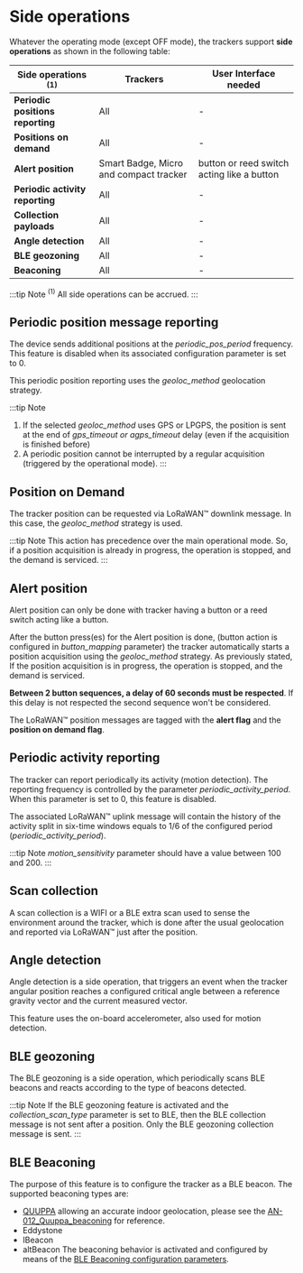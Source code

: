 # Side operations

Whatever the operating mode (except OFF mode), the trackers support **side operations** as shown in the following table:

|Side operations <sup>(1)</sup>    |Trackers|User Interface needed|
|----------------------|-----------------|-------------------------|
|**Periodic positions reporting**  |All              |          -              |
|**Positions on demand**           |All              |          -              |
|**Alert position**                |Smart Badge, Micro and compact tracker     |button or reed switch acting like a button|
|**Periodic activity reporting**   |All              |          -              |
|**Collection payloads**           |All              |          -              |
|**Angle detection**               |All              |          -              |
|**BLE geozoning**                 |All              |          -              |
|**Beaconing**                     |All              |          -              |


:::tip Note
<sup>(1)</sup> All side operations can be accrued.
:::

## Periodic position message reporting

The device sends additional positions at the *periodic_pos_period* frequency. This feature is disabled when its associated configuration parameter is set to 0.

This periodic position reporting uses the *geoloc_method* geolocation strategy.

:::tip Note
1.  If the selected *geoloc_method* uses GPS or LPGPS, the position is sent at the end of *gps_timeout or agps_timeout* delay (even if the acquisition is finished before)
2.  A periodic position cannot be interrupted by a regular acquisition (triggered by the operational mode).
:::

## Position on Demand

The tracker position can be requested via LoRaWAN™ downlink message. In this case, the *geoloc_method* strategy is used.

:::tip Note
This action has precedence over the main operational mode. So, if a position acquisition is already in progress, the operation is stopped, and the demand is serviced.
:::

## Alert position

Alert position can only be done with tracker having a button or a reed switch acting like a button.

After the button press(es) for the Alert position is done, (button action is configured in *button_mapping* parameter) the tracker automatically starts a position acquisition using the *geoloc_method* strategy. As previously stated, If the position acquisition is in progress, the operation is stopped, and the demand is serviced.

**Between 2 button sequences, a delay of 60 seconds must be respected**. If this delay is not respected the second sequence won't be considered.

The LoRaWAN™ position messages are tagged with the **alert flag** and the **position on demand flag**.

## Periodic activity reporting

The tracker can report periodically its activity (motion detection). The reporting frequency is controlled by the parameter
*periodic_activity_period*. When this parameter is set to 0, this feature is disabled.

The associated LoRaWAN™ uplink message will contain the history of the activity split in six-time windows equals to 1/6 of the configured period (*periodic_activity_period*).

:::tip Note
*motion_sensitivity* parameter should have a value between 100 and 200.
:::

## Scan collection

A scan collection is a WIFI or a BLE extra scan used to sense the environment around the tracker, which is done after the usual geolocation and reported via LoRaWAN™ just after the position.

## Angle detection

Angle detection is a side operation, that triggers an event when the tracker angular position reaches a configured critical angle between a reference gravity vector and the current measured vector.

This feature uses the on-board accelerometer, also used for motion detection.

## BLE geozoning

The BLE geozoning is a side operation, which periodically scans BLE beacons and reacts according to the type of beacons detected.

:::tip Note
If the BLE geozoning feature is activated and the *collection_scan_type* parameter is set to BLE, then the BLE collection message is not sent after a position. Only the BLE geozoning collection message is sent.
:::

## BLE Beaconing

The purpose of this feature is to configure the tracker as a BLE beacon. The supported beaconing types are:
-   [QUUPPA](https://www.quuppa.com/) allowing an accurate indoor geolocation, please see the [AN-012_Quuppa_beaconing](../../../../documentation-library/abeeway-trackers-documentation#application-notes) for reference.
-   Eddystone
-   IBeacon
-   altBeacon
The beaconing behavior is activated and configured by means of the [BLE Beaconing configuration parameters](../../parameters-default-configuration/firmware-parameters.md#ble-beaconing-parameters).
